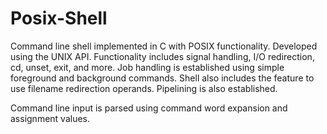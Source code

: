# Posix-Shell
Command line shell implemented in C with POSIX functionality. Developed using the UNIX API. Functionality includes signal handling, I/O redirection, cd, unset, exit, and more. 
Job handling is established using simple foreground and background commands. Shell also includes the feature to use filename redirection operands. Pipelining is also established. 

Command line input is parsed using command word expansion and assignment values. 
